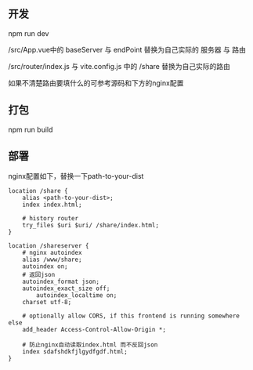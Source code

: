 ## 开发
npm run dev

/src/App.vue中的 baseServer 与 endPoint 替换为自己实际的 服务器 与 路由 

/src/router/index.js 与 vite.config.js 中的 /share 替换为自己实际的路由

如果不清楚路由要填什么的可参考源码和下方的nginx配置

## 打包
npm run build

## 部署
nginx配置如下，替换一下path-to-your-dist

```nginx
location /share {
    alias <path-to-your-dist>;
    index index.html;

    # history router
    try_files $uri $uri/ /share/index.html;
}

location /shareserver {
    # nginx autoindex
    alias /www/share;
    autoindex on;
    # 返回json
    autoindex_format json;
    autoindex_exact_size off;
        autoindex_localtime on;
    charset utf-8;

    # optionally allow CORS, if this frontend is running somewhere else
    add_header Access-Control-Allow-Origin *;

    # 防止nginx自动读取index.html 而不反回json
    index sdafshdkfjlgydfgdf.html;
}
```
